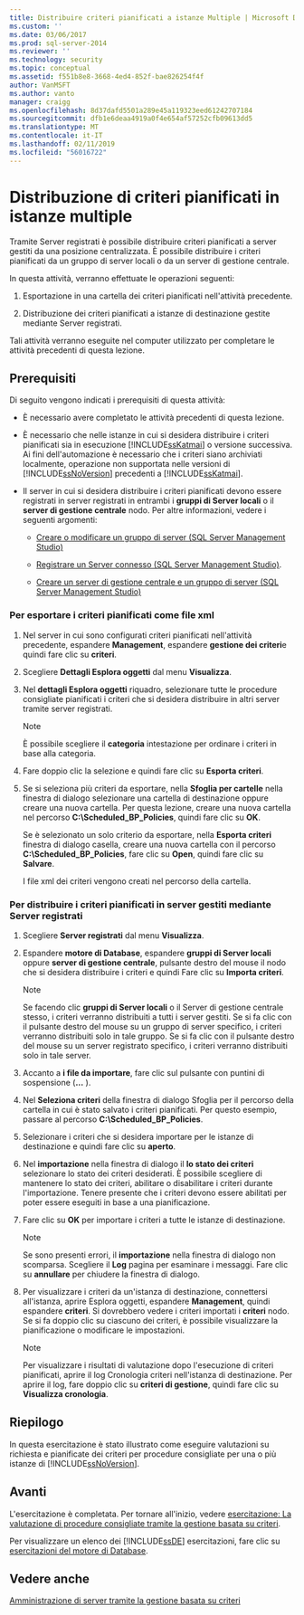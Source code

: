 ```yaml
---
title: Distribuire criteri pianificati a istanze Multiple | Microsoft Docs
ms.custom: ''
ms.date: 03/06/2017
ms.prod: sql-server-2014
ms.reviewer: ''
ms.technology: security
ms.topic: conceptual
ms.assetid: f551b8e8-3668-4ed4-852f-bae826254f4f
author: VanMSFT
ms.author: vanto
manager: craigg
ms.openlocfilehash: 8d37dafd5501a289e45a119323eed61242707184
ms.sourcegitcommit: dfb1e6deaa4919a0f4e654af57252cfb09613dd5
ms.translationtype: MT
ms.contentlocale: it-IT
ms.lasthandoff: 02/11/2019
ms.locfileid: "56016722"
---
```

# <a name="deploy-scheduled-policies-to-multiple-instances"></a>Distribuzione di criteri pianificati in istanze multiple
  Tramite Server registrati è possibile distribuire criteri pianificati a server gestiti da una posizione centralizzata. È possibile distribuire i criteri pianificati da un gruppo di server locali o da un server di gestione centrale.  
  
 In questa attività, verranno effettuate le operazioni seguenti:  
  
1.  Esportazione in una cartella dei criteri pianificati nell'attività precedente.  
  
2.  Distribuzione dei criteri pianificati a istanze di destinazione gestite mediante Server registrati.  
  
 Tali attività verranno eseguite nel computer utilizzato per completare le attività precedenti di questa lezione.  
  
## <a name="prerequisites"></a>Prerequisiti  
 Di seguito vengono indicati i prerequisiti di questa attività:  
  
-   È necessario avere completato le attività precedenti di questa lezione.  
  
-   È necessario che nelle istanze in cui si desidera distribuire i criteri pianificati sia in esecuzione [!INCLUDE[ssKatmai](../includes/sskatmai-md.md)] o versione successiva. Ai fini dell'automazione è necessario che i criteri siano archiviati localmente, operazione non supportata nelle versioni di [!INCLUDE[ssNoVersion](../includes/ssnoversion-md.md)] precedenti a [!INCLUDE[ssKatmai](../includes/sskatmai-md.md)].  
  
-   Il server in cui si desidera distribuire i criteri pianificati devono essere registrati in server registrati in entrambi i **gruppi di Server locali** o il **server di gestione centrale** nodo. Per altre informazioni, vedere i seguenti argomenti:  
  
    -   [Creare o modificare un gruppo di server &#40;SQL Server Management Studio&#41;](../ssms/register-servers/create-or-edit-a-server-group-sql-server-management-studio.md)  
  
    -   [Registrare un Server connesso &#40;SQL Server Management Studio&#41;](../ssms/register-servers/register-a-connected-server-sql-server-management-studio.md).  
  
    -   [Creare un server di gestione centrale e un gruppo di server &#40;SQL Server Management Studio&#41;](../ssms/register-servers/create-a-central-management-server-and-server-group.md)  
  
### <a name="to-export-the-scheduled-policies-as-xml-files"></a>Per esportare i criteri pianificati come file xml  
  
1.  Nel server in cui sono configurati criteri pianificati nell'attività precedente, espandere **Management**, espandere **gestione dei criteri**e quindi fare clic su **criteri**.  
  
2.  Scegliere **Dettagli Esplora oggetti** dal menu **Visualizza**.  
  
3.  Nel **dettagli Esplora oggetti** riquadro, selezionare tutte le procedure consigliate pianificati i criteri che si desidera distribuire in altri server tramite server registrati.  
  
    > [!NOTE]  
    >  È possibile scegliere il **categoria** intestazione per ordinare i criteri in base alla categoria.  
  
4.  Fare doppio clic la selezione e quindi fare clic su **Esporta criteri**.  
  
5.  Se si seleziona più criteri da esportare, nella **Sfoglia per cartelle** nella finestra di dialogo selezionare una cartella di destinazione oppure creare una nuova cartella. Per questa lezione, creare una nuova cartella nel percorso **C:\Scheduled_BP_Policies**, quindi fare clic su **OK**.  
  
     Se è selezionato un solo criterio da esportare, nella **Esporta criteri** finestra di dialogo casella, creare una nuova cartella con il percorso **C:\Scheduled_BP_Policies**, fare clic su **Open**, quindi fare clic su **Salvare**.  
  
     I file xml dei criteri vengono creati nel percorso della cartella.  
  
### <a name="to-deploy-the-scheduled-policies-to-servers-that-are-managed-through-registered-servers"></a>Per distribuire i criteri pianificati in server gestiti mediante Server registrati  
  
1.  Scegliere **Server registrati** dal menu **Visualizza**.  
  
2.  Espandere **motore di Database**, espandere **gruppi di Server locali** oppure **server di gestione centrale**, pulsante destro del mouse il nodo che si desidera distribuire i criteri e quindi Fare clic su **Importa criteri**.  
  
    > [!NOTE]  
    >  Se facendo clic **gruppi di Server locali** o il Server di gestione centrale stesso, i criteri verranno distribuiti a tutti i server gestiti. Se si fa clic con il pulsante destro del mouse su un gruppo di server specifico, i criteri verranno distribuiti solo in tale gruppo. Se si fa clic con il pulsante destro del mouse su un server registrato specifico, i criteri verranno distribuiti solo in tale server.  
  
3.  Accanto a **i file da importare**, fare clic sul pulsante con puntini di sospensione (**...** ).  
  
4.  Nel **Seleziona criteri** della finestra di dialogo Sfoglia per il percorso della cartella in cui è stato salvato i criteri pianificati. Per questo esempio, passare al percorso **C:\Scheduled_BP_Policies**.  
  
5.  Selezionare i criteri che si desidera importare per le istanze di destinazione e quindi fare clic su **aperto**.  
  
6.  Nel **importazione** nella finestra di dialogo il **lo stato dei criteri** selezionare lo stato dei criteri desiderati. È possibile scegliere di mantenere lo stato dei criteri, abilitare o disabilitare i criteri durante l'importazione. Tenere presente che i criteri devono essere abilitati per poter essere eseguiti in base a una pianificazione.  
  
7.  Fare clic su **OK** per importare i criteri a tutte le istanze di destinazione.  
  
    > [!NOTE]  
    >  Se sono presenti errori, il **importazione** nella finestra di dialogo non scomparsa. Scegliere il **Log** pagina per esaminare i messaggi. Fare clic su **annullare** per chiudere la finestra di dialogo.  
  
8.  Per visualizzare i criteri da un'istanza di destinazione, connettersi all'istanza, aprire Esplora oggetti, espandere **Management**, quindi espandere **criteri**. Si dovrebbero vedere i criteri importati i **criteri** nodo. Se si fa doppio clic su ciascuno dei criteri, è possibile visualizzare la pianificazione o modificare le impostazioni.  
  
    > [!NOTE]  
    >  Per visualizzare i risultati di valutazione dopo l'esecuzione di criteri pianificati, aprire il log Cronologia criteri nell'istanza di destinazione. Per aprire il log, fare doppio clic su **criteri di gestione**, quindi fare clic su **Visualizza cronologia**.  
  
## <a name="summary"></a>Riepilogo  
 In questa esercitazione è stato illustrato come eseguire valutazioni su richiesta e pianificate dei criteri per procedure consigliate per una o più istanze di [!INCLUDE[ssNoVersion](../includes/ssnoversion-md.md)].  
  
## <a name="next"></a>Avanti  
 L'esercitazione è completata. Per tornare all'inizio, vedere [esercitazione: La valutazione di procedure consigliate tramite la gestione basata su criteri](../../2014/tutorials/tutorial-evaluating-best-practices-by-using-policy-based-management.md).  
  
 Per visualizzare un elenco dei [!INCLUDE[ssDE](../includes/ssde-md.md)] esercitazioni, fare clic su [esercitazioni del motore di Database](../relational-databases/database-engine-tutorials.md).  
  
## <a name="see-also"></a>Vedere anche  
 [Amministrazione di server tramite la gestione basata su criteri](../relational-databases/policy-based-management/administer-servers-by-using-policy-based-management.md)  
  
  
